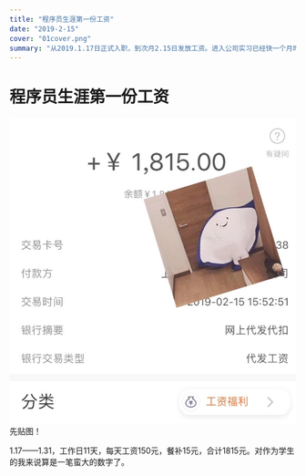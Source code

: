 ```yaml
---
title: "程序员生涯第一份工资"
date: "2019-2-15"
cover: "01cover.png"
summary: "从2019.1.17日正式入职，到次月2.15日发放工资。进入公司实习已经快一个月时间了。此时也收到了二十年来第一份正式工资,便想着写点什么留给以后的自己看。"
---
```


# 程序员生涯第一份工资

![image](salary.jpg)
先贴图！  

1.17——1.31，工作日11天，每天工资150元，餐补15元，合计1815元。对作为学生的我来说算是一笔蛮大的数字了。
